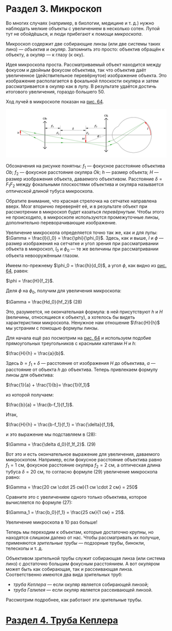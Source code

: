 #  Раздел 3. Микроскоп
Во многих случаях (например, в биологии, медицине и т. д.) нужно наблюдать мелкие объекты с увеличением в несколько сотен. Лупой тут не обойдёшься, и люди прибегают к помощи _микроскопа_.

Микроскоп содержит две собирающие линзы (или две системы таких линз) — _объектив_ и _окуляр_. Запомнить это просто: объектив обращён к объекту, а окуляр — к глазу (к оку).

Идея микроскопа проста. Рассматриваемый объект находится между фокусом и двойным фокусом объектива, так что объектив даёт увеличенное (действительное перевёрнутое) изображение объекта. Это изображение располагается в фокальной плоскости окуляра и затем рассматривается в окуляр как в лупу. В результате удаётся достичь итогового увеличения, гораздо большего 50.

Ход лучей в микроскопе показан на [рис. 64](/image/Рисунок64.jpg).

![Ход лучей в микроскопе](/image/Рисунок64.jpg)

Обозначения на рисунке понятны: $f_1$ — фокусное расстояние объектива $Ob$; $f_2$ — фокусное расстояние окуляра $Ok$; $h$ — размер объекта; $H$ — размер изображения объекта, даваемого объективом. Расстояние $\delta = F_1F_2$ между фокальными плоскостями объектива и окуляра называется _оптической длиной_ тубуса микроскопа.

Обратите внимание, что красная стрелочка на сетчатке направлена вверх. Мозг вторично перевернёт её, и в результате объект при рассмотрении в микроскоп будет казаться _перевёрнутым_. Чтобы этого не происходило, в микроскопе используются промежуточные линзы, дополнительно переворачивающие изображение.

Увеличение микроскопа определяется точно так же, как и для лупы: $\Gamma = \frac{l}{l_0} = \frac{\phi}{\phi_0}$. Здесь, как и выше, $l$ и $\phi$ — размер изображения на сетчатке и угол зрения при рассматривании объекта в микроскоп, $l_0$ и $\phi_0$ — те же величины при рассматривании объекта невооружённым глазом.

Имеем по-прежнему $\phi_0 = \frac{h}{d_0}$, а угол $\phi$, как видно из [рис. 64](/image/Рисунок64.jpg), равен:

$\phi = \frac{H}{f_2}$.

Деля $\phi$ на $\phi_0$, получим для увеличения микроскопа:

$\Gamma = \frac{Hd_0}{hf_2}$ (28)

Это, разумеется, не окончательная формула: в ней присутствуют $h$ и $H$ (величины, относящиеся к объекту), а хотелось бы видеть характеристики микроскопа. Ненужное нам отношение $\frac{H}{h}$ мы устраним с помощью формулы линзы.

Для начала ещё раз посмотрим на [рис. 64](/image/Рисунок64.jpg) и используем подобие прямоугольных треугольников с красными катетами $H$ и $h$:

$\frac{H}{h} = \frac{a}{b}$.

Здесь $b = f_1 + \delta$ — расстояние от изображения $H$ до объектива, $a$ — расстояние от объекта $h$ до объектива. Теперь привлекаем формулу линзы для объектива:

$\frac{1}{a} + \frac{1}{b}= \frac{1}{f_1}$

из которой получаем:

$\frac{b}{a} = \frac{b-f_1}{f_1}$.

Итак,

$\frac{H}{h} = \frac{b-f_1}{f_1} = \frac{\delta}{f_1}$,

и это выражение мы подставляем в (28):

$\Gamma = \frac{\delta d_0}{f_1f_2}$. (29)

Вот это и есть окончательное выражение для увеличения, даваемого микроскопом. Например, если фокусное расстояние объектива равно $f_1 = 1$ см, фокусное расстояние окуляра $f_2 = 2$ см, а оптическая длина тубуса $\delta = 20$ см, то согласно формуле (29) увеличение микроскопа равно:

$\Gamma = \frac{20 см \cdot 25 см}{1 см \cdot 2 см} = 250$

Сравните это с увеличением одного только объектива, которое вычисляется по формуле (27):

$\Gamma_1 = \frac{b_0}{f_1} = \frac{25 см}{1 см} = 25$.

Увеличение микроскопа в 10 раз больше!

Теперь мы переходим к объектам, которые достаточно крупны, но находятся слишком далеко от нас. Чтобы рассматривать их получше, применяются _зрительные трубы_ — подзорные трубы, бинокли, телескопы и т. д.

Объективом зрительной трубы служит собирающая линза (или система линз) с достаточно большим фокусным расстоянием. А вот окуляром может быть как собирающая, так и рассеивающая линза. Соответственно имеются два вида зрительных труб:
- _труба Кеплера_ — если окуляр является собирающей линзой;
- _труба Галилея_ — если окуляр является рассеивающей линзой.

Рассмотрим подробнее, как работают эти зрительные трубы.

# [Раздел 4. Труба Кеплера](/Оптические%20приборы/Труба%20Кеплера.md)
